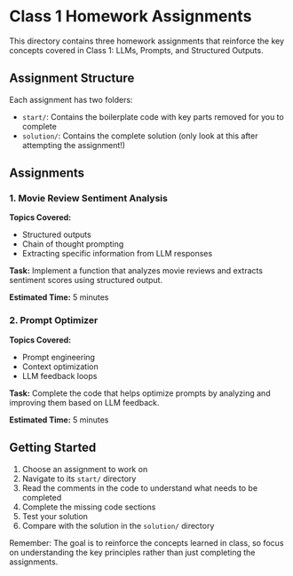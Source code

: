 # Class 1 Homework Assignments

This directory contains three homework assignments that reinforce the key concepts covered in Class 1: LLMs, Prompts, and Structured Outputs.

## Assignment Structure
Each assignment has two folders:
- `start/`: Contains the boilerplate code with key parts removed for you to complete
- `solution/`: Contains the complete solution (only look at this after attempting the assignment!)

## Assignments

### 1. Movie Review Sentiment Analysis
**Topics Covered:**
- Structured outputs
- Chain of thought prompting
- Extracting specific information from LLM responses

**Task:** Implement a function that analyzes movie reviews and extracts sentiment scores using structured output.

**Estimated Time:** 5 minutes

### 2. Prompt Optimizer
**Topics Covered:**
- Prompt engineering
- Context optimization
- LLM feedback loops

**Task:** Complete the code that helps optimize prompts by analyzing and improving them based on LLM feedback.

**Estimated Time:** 5 minutes

## Getting Started
1. Choose an assignment to work on
2. Navigate to its `start/` directory
3. Read the comments in the code to understand what needs to be completed
4. Complete the missing code sections
5. Test your solution
6. Compare with the solution in the `solution/` directory

Remember: The goal is to reinforce the concepts learned in class, so focus on understanding the key principles rather than just completing the assignments. 